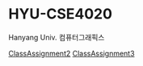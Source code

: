 # HYU-CSE4020
Hanyang Univ. 컴퓨터그래픽스

[ClassAssignment2](https://youtu.be/Y3KOxtRT8zg)
[ClassAssignment3](https://youtu.be/-XcK2Neuiio)
